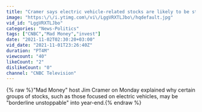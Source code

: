 ```yaml
---
title: "Cramer says electric vehicle-related stocks are likely to be strong performers into year-end"
image: "https:\/\/i.ytimg.com\/vi\/LggVRXTLJbo\/hqdefault.jpg"
vid_id: "LggVRXTLJbo"
categories: "News-Politics"
tags: ["CNBC","Mad Money","invest"]
date: "2021-11-02T02:30:20+03:00"
vid_date: "2021-11-01T23:26:40Z"
duration: "PT4M"
viewcount: "40"
likeCount: "2"
dislikeCount: "0"
channel: "CNBC Television"
---
```

{% raw %}&quot;Mad Money&quot; host Jim Cramer on Monday explained why certain groups of stocks, such as those focused on electric vehicles, may be &quot;borderline unstoppable&quot; into year-end.{% endraw %}

